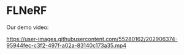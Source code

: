 # FLNeRF
Our demo video:


https://user-images.githubusercontent.com/55280162/202906374-95944fec-c3f2-497f-a02a-83140c173a35.mp4

